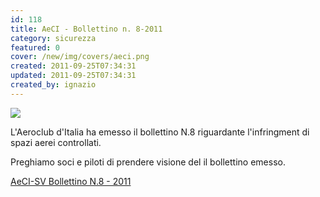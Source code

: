```yaml
---
id: 118
title: AeCI - Bollettino n. 8-2011
category: sicurezza
featured: 0
cover: /new/img/covers/aeci.png
created: 2011-09-25T07:34:31
updated: 2011-09-25T07:34:31
created_by: ignazio
---
```


<img src="/new/img/stories/aeci-logo.jpg" class="float-start pr-3 pb-10 w-[250px]"/>

L'Aeroclub d'Italia ha emesso il bollettino N.8 riguardante l'infringment di spazi aerei controllati.

Preghiamo soci e piloti di prendere visione del il bollettino emesso.

<a href="/docs/BollettinoSV201108.pdf">AeCI-SV Bollettino N.8 - 2011</a>
